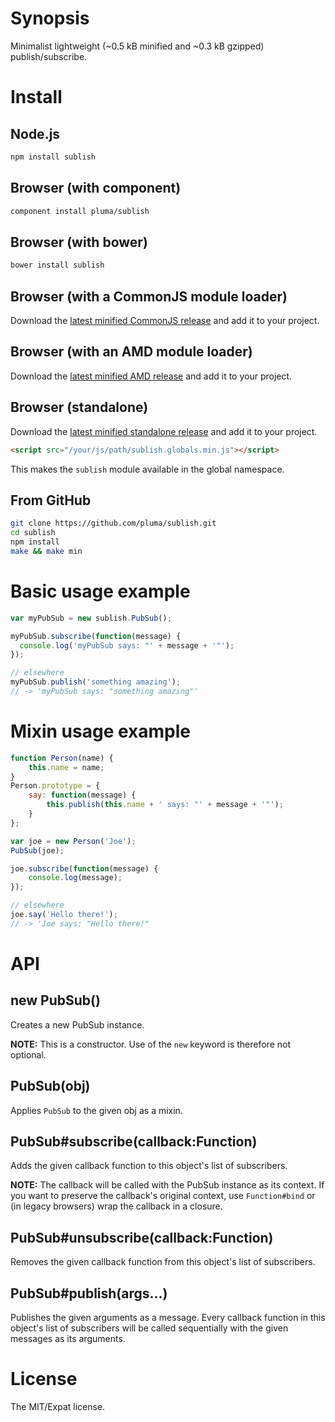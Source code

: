 # Synopsis

Minimalist lightweight (~0.5 kB minified and ~0.3 kB gzipped) publish/subscribe.

# Install

## Node.js

```sh
npm install sublish
```

## Browser (with component)

```sh
component install pluma/sublish
```

## Browser (with bower)

```sh
bower install sublish
```

## Browser (with a CommonJS module loader)

Download the [latest minified CommonJS release](https://github.com/pluma/sublish/dist/sublish.min.js) and add it to your project.

## Browser (with an AMD module loader)

Download the [latest minified AMD release](https://github.com/pluma/sublish/dist/sublish.amd.min.js) and add it to your project.

## Browser (standalone)

Download the [latest minified standalone release](https://github.com/pluma/sublish/dist/sublish.globals.min.js) and add it to your project.

```html
<script src="/your/js/path/sublish.globals.min.js"></script>
```

This makes the `sublish` module available in the global namespace.

## From GitHub

```sh
git clone https://github.com/pluma/sublish.git
cd sublish
npm install
make && make min
```

# Basic usage example

```javascript
var myPubSub = new sublish.PubSub();

myPubSub.subscribe(function(message) {
  console.log('myPubSub says: "' + message + '"');
});

// elsewhere
myPubSub.publish('something amazing');
// -> 'myPubSub says: "something amazing"'
```

# Mixin usage example

```javascript
function Person(name) {
    this.name = name;
}
Person.prototype = {
    say: function(message) {
        this.publish(this.name + ' says: "' + message + '"');
    }
};

var joe = new Person('Joe');
PubSub(joe);

joe.subscribe(function(message) {
    console.log(message);
});

// elsewhere
joe.say('Hello there!');
// -> 'Joe says: "Hello there!"
```

# API

## new PubSub()

Creates a new PubSub instance.

**NOTE:** This is a constructor. Use of the `new` keyword is therefore not optional.

## PubSub(obj)

Applies `PubSub` to the given obj as a mixin.

## PubSub#subscribe(callback:Function)

Adds the given callback function to this object's list of subscribers.

**NOTE:** The callback will be called with the PubSub instance as its context. If you want to preserve the callback's original context, use `Function#bind` or (in legacy browsers) wrap the callback in a closure.

## PubSub#unsubscribe(callback:Function)

Removes the given callback function from this object's list of subscribers.

## PubSub#publish(args…)

Publishes the given arguments as a message. Every callback function in this object's list of subscribers will be called sequentially with the given messages as its arguments.

# License

The MIT/Expat license.
